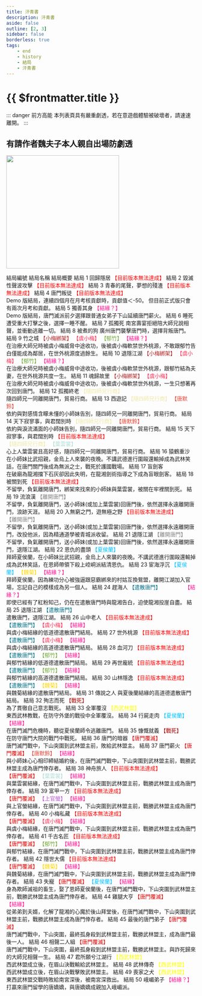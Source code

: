 ```yaml
---
title: 汗青書
description: 汗青書
aside: false
outline: [2, 3]
sidebar: false
borderless: true
tags:
    - end
    - history
    - 結局
    - 汗青書
---
```


# {{ $frontmatter.title }}

::: danger 前方高能
本列表頁具有嚴重劇透，若在意遊戲體驗被破壞者，請速速離開。
:::

## 有請作者魏夫子本人親自出場防劇透

<img height="300" width="300" src="/images/characters/girl_7/special.webp">

<BTable :stickyHeader=true searchMode="or"
    :tags="[
    { text: '【唐默鈴】'},
    { text: '【葉雲裳】' },
    { text: '【虞小梅】' },
    { text: '【上官螢】'},
    { text: '【夏侯蘭】' },
    { text: '【郁竹】' },
    { text: '【魏菊】' },
    { text: '【龍湘】' },
    { text: '【結緣】' },
    { text: '【結緣？】' },
    { text: '【小梅綁架】' },
    { text: '【隨四師兄行商】' },
    { text: '【離開唐門】' },
    { text: '【戰死】' },
    { text: '【遣散唐門】' },
    { text: '【唐門覆滅】' },
    { text: '【西武林盟】' }
    ]">

<tr>
<td>  
 結局編號  
 </td>
<td :unsortable=true>
結局名稱  
 </td>
<td :unsortable=true>  
 結局概要
</td>
</tr>
<tr>
<td id="汗青書-No.1">
<!-- 結局編號 -->
結局 1
</td>
<td style="color: #a83232;">
<!-- 結局名稱 -->
回歸隱居
</td>
<td>
<!-- 結局概要 -->
<span style="color: red;">【目前版本無法達成】</span>
</td>
</tr>
<tr>
<td id="汗青書-No.2">
<!-- 結局編號 -->
結局 2
</td>
<td style="color: #a83232;">
<!-- 結局名稱 -->
毀滅性聲波攻擊
</td>
<td>
<!-- 結局概要 -->
<span style="color: red;">【目前版本無法達成】</span>
</td>
</tr>
<tr>
<td id="汗青書-No.3">
<!-- 結局編號 -->
結局 3
</td>
<td style="color: #a83232;">
<!-- 結局名稱 -->
青春的尾聲，夢想的殘渣
</td>
<td>
<!-- 結局概要 -->
<span style="color: red;">【目前版本無法達成】</span>
</td>
</tr>
<tr>
<td id="汗青書-No.4">
<!-- 結局編號 -->
結局 4
</td>
<td style="color: #a83232;">
<!-- 結局名稱 -->
唐門叛徒
</td>
<td>
<!-- 結局概要 -->
<span style="color: red;">【目前版本無法達成】</span><br>
Demo 版結局，連續四個月在月考核貢獻時，貢獻值＜-50。
但目前正式版只會有兩次月考和貢獻。
</td>
</tr>
<tr>
<td id="汗青書-No.5">
<!-- 結局編號 -->
結局 5
</td>
<td style="color: #a83232;">
<!-- 結局名稱 -->
<EndIcon no="5">獨善其身</EndIcon>
</td>
<td>
<!-- 結局概要 -->
<span style="color: #FF1493;">【結緣？】</span><br>
Demo 版結局，唐門滅派前夕選擇跟普通女弟子下山延續唐門薪火。
</td>
</tr>
<tr>
<td id="汗青書-No.6">
<!-- 結局編號 -->
結局 6
</td>
<td style="color: #a83232;">
<!-- 結局名稱 -->
<EndIcon no="6">睡死</EndIcon>
</td>
<td>
<!-- 結局概要 -->
遭受重大打擊之後，選擇一睡不醒。
</td>
</tr>
<tr>
<td id="汗青書-No.7">
<!-- 結局編號 -->
結局 7
</td>
<td style="color: #a83232;">
<!-- 結局名稱 -->
<EndIcon no="7">孤獨死</EndIcon>
</td>
<td>
<!-- 結局概要 -->
南宮壽宴拒絕陪大師兄說相聲，並衝動逃離一切。
</td>
</tr>
<tr>
<td id="汗青書-No.8">
<!-- 結局編號 -->
結局 8
</td>
<td style="color: #a83232;">
<!-- 結局名稱 -->
<EndIcon no="8">被煮的狗</EndIcon>
</td>
<td>
<!-- 結局概要 -->
廣州唐門襲擊唐門時，選擇背叛唐門。
</td>
</tr>
<tr>
<td id="汗青書-No.9">
<!-- 結局編號 -->
結局 9
</td>
<td style="color: #a83232;">
<!-- 結局名稱 -->
<EndIcon no="9">竹之城</EndIcon>
</td>
<td>
<!-- 結局概要 -->
<span style="color: #B22222;">【小梅綁架】</span>
<span style="color: #FF2D51;">【虞小梅】</span>
<span style="color: #70AA39;">【郁竹】</span>
<span style="color: #FF1493;">【結緣？】</span><br>
在治療大師兄時被虞小梅威脅中途收功，後被虞小梅軟禁世外桃源，不敢跟郁竹告白僅能成為鄰居，在世外桃源度過餘生。
</td>
</tr>
<tr>
<td id="汗青書-No.10">
<!-- 結局編號 -->
結局 10
</td>
<td style="color: #a83232;">
<!-- 結局名稱 -->
<EndIcon no="10">退隱江湖</EndIcon>
</td>
<td>
<!-- 結局概要 -->
<span style="color: #B22222;">【小梅綁架】</span>
<span style="color: #FF2D51;">【虞小梅】</span>
<span style="color: #70AA39;">【郁竹】</span>
<span style="color: #FF1493;">【結緣？】</span><br>
在治療大師兄時被虞小梅威脅中途收功，後被虞小梅軟禁世外桃源，跟郁竹結為夫妻，在世外桃源共度一生。
</td>
</tr>
<tr>
<td id="汗青書-No.11">
<!-- 結局編號 -->
結局 11
</td>
<td style="color: #a83232;">
<!-- 結局名稱 -->
<EndIcon no="11">魂歸故里</EndIcon>
</td>
<td>
<!-- 結局概要 -->
<span style="color: #B22222;">【小梅綁架】</span>
<span style="color: #FF2D51;">【虞小梅】</span><br>
在治療大師兄時被虞小梅威脅中途收功，後被虞小梅軟禁世外桃源，一生只想著再次回到唐門。
</td>
</tr>
<tr>
<td id="汗青書-No.12">
<!-- 結局編號 -->
結局 12
</td>
<td style="color: #a83232;">
<!-- 結局名稱 -->
<EndIcon no="12">孤獨終老</EndIcon>
</td>
<td>
<!-- 結局概要 -->
<span style="color: #EEE8AA;">【隨四師兄行商】</span><br>
隨四師兄一同離開唐門，貿易行商。
</td>
</tr>
<tr>
<td id="汗青書-No.13">
<!-- 結局編號 -->
結局 13
</td>
<td style="color: #a83232;">
<!-- 結局名稱 -->
<EndIcon no="13">西遊記</EndIcon>
</td>
<td>
<!-- 結局概要 -->
<span style="color: #EEE8AA;">【隨四師兄行商】</span>
<span style="color: #E34234;">【唐默鈴】</span><br>
依約與對感情含矇未懂的小師妹告別，隨四師兄一同離開唐門，貿易行商。
</td>
</tr>
<tr>
<td id="汗青書-No.14">
<!-- 結局編號 -->
結局 14
</td>
<td style="color: #a83232;">
<!-- 結局名稱 -->
<EndIcon no="14">天下寂寥事，與君闊別時</EndIcon>
</td>
<td>
<!-- 結局概要 -->
<span style="color: #EEE8AA;">【隨四師兄行商】</span>
<span style="color: #E34234;">【唐默鈴】</span><br>
依約與淚流滿面的小師妹告別，隨四師兄一同離開唐門，貿易行商。
</td>
</tr>
<tr>
<td id="汗青書-No.15">
<!-- 結局編號 -->
結局 15
</td>
<td style="color: #a83232;">
<!-- 結局名稱 -->
天下寂寥事，與君闊別時
</td>
<td>
<!-- 結局概要 -->
<span style="color: red;">【目前版本無法達成】</span><br>
<span style="color: #EEE8AA;">【隨四師兄行商】</span>
<span style="color: #B0DCD5;">【葉雲裳】</span><br>
心上人葉雲裳且高好感，隨四師兄一同離開唐門，貿易行商。
</td>
</tr>
<tr>
<td id="汗青書-No.16">
<!-- 結局編號 -->
結局 16
</td>
<td style="color: #a83232;">
<!-- 結局名稱 -->
<EndIcon no="16">猿鶴重沙</EndIcon>
</td>
<td>
<!-- 結局概要 -->
在小師妹比武招親，金烏上人來襲的夜晚。不講武德進行圍毆還輸掉成為武林笑話，在唐門關門後成為無派之士，戰死於護國戰場。
</td>
</tr>
<tr>
<td id="汗青書-No.17">
<!-- 結局編號 -->
結局 17
</td>
<td style="color: #a83232;">
<!-- 結局名稱 -->
<EndIcon no="17">盲劍客</EndIcon>
</td>
<td>
<!-- 結局概要 -->
<span style="color: White;">【龍湘】</span><br>
在破廟為龍湘擋下石灰卻因此失明，在龍湘劍術指導之下成為盲眼劍客。
</td>
</tr>
<tr>
<td id="汗青書-No.18">
<!-- 結局編號 -->
結局 18
</td>
<td style="color: #a83232;">
<!-- 結局名稱 -->
被關到死
</td>
<td>
<!-- 結局概要 -->
<span style="color: red;">【目前版本無法達成】</span><br>
不留學，負氣離開唐門，綁架來找來的小師妹與葉雲裳，被關在牢裡關到死。
</td>
</tr>
<tr>
<td id="汗青書-No.19">
<!-- 結局編號 -->
結局 19
</td>
<td style="color: #a83232;">
<!-- 結局名稱 -->
<EndIcon no="19">流浪漢</EndIcon>
</td>
<td>
<!-- 結局概要 -->
<span style="color: Gray;">【離開唐門】</span><br>
不留學，負氣離開唐門，送小師妹(或加上葉雲裳)回唐門後，依然選擇永遠離開唐門，浪跡天涯。
</td>
</tr>
<tr>
<td id="汗青書-No.20">
<!-- 結局編號 -->
結局 20
</td>
<td style="color: #a83232;">
<!-- 結局名稱 -->
入無窮之門，遊無極之野
</td>
<td>
<!-- 結局概要 -->
<span style="color: red;">【目前版本無法達成】</span><br>
<span style="color: Gray;">【離開唐門】</span><br>
不留學，負氣離開唐門，送小師妹(或加上葉雲裳)回唐門後，依然選擇永遠離開唐門，改投他派，因為精通道學被青城派收留。
</td>
</tr>
<tr>
<td id="汗青書-No.21">
<!-- 結局編號 -->
結局 21
</td>
<td style="color: #a83232;">
<!-- 結局名稱 -->
<EndIcon no="21">退隱江湖</EndIcon>
</td>
<td>
<!-- 結局概要 -->
<span style="color: Gray;">【離開唐門】</span><br>
不留學，負氣離開唐門，送小師妹(或加上葉雲裳)回唐門後，依然選擇永遠離開唐門，退隱江湖。
</td>
</tr>
<tr>
<td id="汗青書-No.22">
<!-- 結局編號 -->
結局 22
</td>
<td style="color: #a83232;">
<!-- 結局名稱 -->
<EndIcon no="22">恩仇的盡頭</EndIcon>
</td>
<td>
<!-- 結局概要 -->
<span style="color: #00BFFF;">【夏侯蘭】</span><br>
拜師夏侯蘭，在小師妹比武招親，金烏上人來襲的夜晚。不講武德進行圍毆還輸掉成為武林笑話，在恩師帶領下殺上崆峒派結清恩仇。
</td>
</tr>
<tr>
<td id="汗青書-No.23">
<!-- 結局編號 -->
結局 23
</td>
<td style="color: #a83232;">
<!-- 結局名稱 -->
<EndIcon no="23">宦海浮沉</EndIcon>
</td>
<td>
<!-- 結局概要 -->
<span style="color: #00BFFF;">【夏侯蘭】</span>
<span style="color: Gold;">【魏菊】</span>
<span style="color: #FF1493;">【結緣？】</span><br>
拜師夏侯蘭，因為練功分心被強逼跟惡霸綁來的村姑互換鴛盟，離開江湖加入官場，忘記自己的模樣成為另一個人。
</td>
</tr>
<tr>
<td id="汗青書-No.24">
<!-- 結局編號 -->
結局 24
</td>
<td style="color: #a83232;">
<!-- 結局名稱 -->
<EndIcon no="24">趕海人</EndIcon>
</td>
<td>
<!-- 結局概要 -->
<span style="color: #006F86;">【遣散唐門】</span>
<span style="color: White;">【龍湘】</span>
<span style="color: #FF1493;">【結緣？】</span><br>
即使已經有了紅粉知己，仍在在遣散唐門時與龍湘告白，迫使龍湘投崖自盡。
</td>
</tr>
<tr>
<td id="汗青書-No.25">
<!-- 結局編號 -->
結局 25
</td>
<td style="color: #a83232;">
<!-- 結局名稱 -->
<EndIcon no="25">退隱江湖</EndIcon>
</td>
<td>
<!-- 結局概要 -->
<span style="color: #006F86;">【遣散唐門】</span><br>
遣散唐門，退隱江湖。
</td>
</tr>
<tr>
<td id="汗青書-No.26">
<!-- 結局編號 -->
結局 26
</td>
<td style="color: #a83232;">
<!-- 結局名稱 -->
山中老人
</td>
<td>
<!-- 結局概要 -->
<span style="color: red;">【目前版本無法達成】</span><br>
<span style="color: #006F86;">【遣散唐門】</span>
<span style="color: #FF2D51;">【虞小梅】</span>
<span style="color: #FF1493;">【結緣】</span><br>
與虞小梅結緣的低道德遣散唐門結局。
</td>
</tr>
<tr>
<td id="汗青書-No.27">
<!-- 結局編號 -->
結局 27
</td>
<td style="color: #a83232;">
<!-- 結局名稱 -->
世外桃源
</td>
<td>
<!-- 結局概要 -->
<span style="color: red;">【目前版本無法達成】</span><br>
<span style="color: #006F86;">【遣散唐門】</span>
<span style="color: #FF2D51;">【虞小梅】</span>
<span style="color: #FF1493;">【結緣】</span><br>
與虞小梅結緣的高道德遣散唐門結局。
</td>
</tr>
<tr>
<td id="汗青書-No.28">
<!-- 結局編號 -->
結局 28
</td>
<td style="color: #a83232;">
<!-- 結局名稱 -->
血河刀
</td>
<td>
<!-- 結局概要 -->
<span style="color: red;">【目前版本無法達成】</span><br>
<span style="color: #006F86;">【遣散唐門】</span>
<span style="color: #70AA39;">【郁竹】</span>
<span style="color: #FF1493;">【結緣】</span><br>
與郁竹結緣的低道德遣散唐門結局。
</td>
</tr>
<tr>
<td id="汗青書-No.29">
<!-- 結局編號 -->
結局 29
</td>
<td style="color: #a83232;">
<!-- 結局名稱 -->
再世龐統
</td>
<td>
<!-- 結局概要 -->
<span style="color: red;">【目前版本無法達成】</span><br>
<span style="color: #006F86;">【遣散唐門】</span>
<span style="color: #70AA39;">【郁竹】</span>
<span style="color: #FF1493;">【結緣】</span><br>
與郁竹結緣的高道德遣散唐門結局。
</td>
</tr>
<tr>
<td id="汗青書-No.30">
<!-- 結局編號 -->
結局 30
</td>
<td style="color: #a83232;">
<!-- 結局名稱 -->
山林隱逸
</td>
<td>
<!-- 結局概要 -->
<span style="color: red;">【目前版本無法達成】</span><br>
<span style="color: #006F86;">【遣散唐門】</span>
<span style="color: Gold;">【魏菊】</span>
<span style="color: #FF1493;">【結緣】</span><br>
與魏菊結緣的遣散唐門結局。
</td>
</tr>
<tr>
<td id="汗青書-No.31">
<!-- 結局編號 -->
結局 31
</td>
<td style="color: #a83232;">
<!-- 結局名稱 -->
<EndIcon no="31">傳說之人</EndIcon>
</td>
<td>
<!-- 結局概要 -->
與夏後蘭結緣的高道德遣散唐門結局。
</td>
</tr>
<tr>
<td id="汗青書-No.32">
<!-- 結局編號 -->
結局 32
</td>
<td style="color: #a83232;">
<!-- 結局名稱 -->  
 <EndIcon no="32">殉志而死</EndIcon>
</td>
<td>
<!-- 結局概要 -->
<span style="color: #AA0000;">【戰死】</span><br>
為了貫徹自己意志戰死。
</td>
</tr>
<tr>
<td id="汗青書-No.33">
<!-- 結局編號 -->
結局 33
</td>
<td style="color: #a83232;">
<!-- 結局名稱 -->
<EndIcon no="33">全軍覆沒</EndIcon>
</td>
<td>
<!-- 結局概要 -->
<span style="color: Yellow;">【西武林盟】</span><br>
東西武林教戰，在防守外堡的戰役中全軍覆沒。
</td>
</tr>
<tr>
<td id="汗青書-No.34">
<!-- 結局編號 -->
結局 34
</td>
<td style="color: #a83232;">
<!-- 結局名稱 -->
<EndIcon no="34">行屍走肉</EndIcon>
</td>
<td>
<!-- 結局概要 -->
<span style="color: #00BFFF;">【夏侯蘭】</span>
<span style="color: #FF1493;">【結緣】</span><br>
在唐門滅門危機時，聽從夏侯蘭師令逃離唐門。
</td>
</tr>
<tr>
<td id="汗青書-No.35">
<!-- 結局編號 -->
結局 35
</td>
<td style="color: #a83232;">
<!-- 結局名稱 -->
<EndIcon no="35">慷慨就義</EndIcon>
</td>
<td>
<!-- 結局概要 -->
<span style="color: #AA0000;">【戰死】</span><br>
在防守唐門大院的戰鬥中戰死。
</td>
</tr>
<tr>
<td id="汗青書-No.36">
<!-- 結局編號 -->
結局 36
</td>
<td style="color: #a83232;">
<!-- 結局名稱 -->
<EndIcon no="36">唐門的暗器</EndIcon>
</td>
<td>
<!-- 結局概要 -->
<span style="color: #DC0000;">【唐門覆滅】</span><br>
唐門滅門戰中，下山突圍到武林盟主前，敗給武林盟主。
</td>
</tr>
<tr>
<td id="汗青書-No.37">
<!-- 結局編號 -->
結局 37
</td>
<td style="color: #a83232;">
<!-- 結局名稱 -->
<EndIcon no="37">唐門薪火</EndIcon>
</td>
<td>
<!-- 結局概要 -->
<span style="color: #DC0000;">【唐門覆滅】</span>
<span style="color: #E34234;">【唐默鈴】</span>
<span style="color: #FF1493;">【結緣】</span><br>
與小師妹心心相印締結婚約後，在唐門滅門戰中，下山突圍到武林盟主前，戰勝武林盟主成為唐門倖存者。
</td>
</tr>
<tr>
<td id="汗青書-No.38">
<!-- 結局編號 -->
結局 38
</td>
<td style="color: #a83232;">
<!-- 結局名稱 -->
神舟旅人
</td>
<td>
<!-- 結局概要 -->
<span style="color: red;">【目前版本無法達成】</span><br>
<span style="color: #DC0000;">【唐門覆滅】</span>
<span style="color: #B0DCD5;">【葉雲裳】</span>
<span style="color: #FF1493;">【結緣】</span><br>
與葉雲裳結緣，在唐門滅門戰中，下山突圍到武林盟主前，戰勝武林盟主成為唐門倖存者。
</td>
</tr>
<tr>
<td id="汗青書-No.39">
<!-- 結局編號 -->
結局 39
</td>
<td style="color: #a83232;">
<!-- 結局名稱 -->
富甲一方
</td>
<td>
<!-- 結局概要 -->
<span style="color: red;">【目前版本無法達成】</span><br>
<span style="color: #DC0000;">【唐門覆滅】</span>
<span style="color: MediumOrchid;">【上官螢】</span>
<span style="color: #FF1493;">【結緣】</span><br>
與上官螢結緣，在唐門滅門戰中，下山突圍到武林盟主前，戰勝武林盟主成為唐門倖存者。
</td>
</tr>
<tr>
<td id="汗青書-No.40">
<!-- 結局編號 -->
結局 40
</td>
<td style="color: #a83232;">
<!-- 結局名稱 -->
小梅私藏
</td>
<td>
<!-- 結局概要 -->
<span style="color: red;">【目前版本無法達成】</span><br>
<span style="color: #DC0000;">【唐門覆滅】</span>
<span style="color: #FF2D51;">【虞小梅】</span>
<span style="color: #FF1493;">【結緣】</span><br>
與虞小梅結緣，在唐門滅門戰中，下山突圍到武林盟主前，戰勝武林盟主成為唐門倖存者。
</td>
</tr>
<tr>
<td id="汗青書-No.41">
<!-- 結局編號 -->
結局 41
</td>
<td style="color: #a83232;">
<!-- 結局名稱 -->
千古名匠
</td>
<td>
<!-- 結局概要 -->
<span style="color: red;">【目前版本無法達成】</span><br>
<span style="color: #DC0000;">【唐門覆滅】</span>
<span style="color: #70AA39;">【郁竹】</span>
<span style="color: #FF1493;">【結緣】</span><br>
與郁竹結緣，在唐門滅門戰中，下山突圍到武林盟主前，戰勝武林盟主成為唐門倖存者。
</td>
</tr>
<tr>
<td id="汗青書-No.42">
<!-- 結局編號 -->
結局 42
</td>
<td style="color: #a83232;">
<!-- 結局名稱 -->
隱世大儒
</td>
<td>
<!-- 結局概要 -->
<span style="color: red;">【目前版本無法達成】</span><br>
<span style="color: #DC0000;">【唐門覆滅】</span>
<span style="color: Gold;">【魏菊】</span>
<span style="color: #FF1493;">【結緣】</span><br>
與魏菊結緣，在唐門滅門戰中，下山突圍到武林盟主前，戰勝武林盟主成為唐門倖存者。
</td>
</tr>
<tr>
<td id="汗青書-No.43">
<!-- 結局編號 -->
結局 43
</td>
<td style="color: #a83232;">
<!-- 結局名稱 -->
<EndIcon no="43">失寵</EndIcon>
</td>
<td>
<!-- 結局概要 -->
<span style="color: #DC0000;">【唐門覆滅】</span>
<span style="color: #00BFFF;">【夏侯蘭】</span>
<span style="color: #FF1493;">【結緣】</span><br>
身為欺師滅祖的畜生，娶了恩師夏侯蘭後，在唐門滅門戰中，下山突圍到武林盟主前，戰勝武林盟主成為唐門倖存者。
</td>
</tr>
<tr>
<td id="汗青書-No.44">
<!-- 結局編號 -->
結局 44
</td>
<td style="color: #a83232;">
<!-- 結局名稱 -->
<EndIcon no="44">雞腿大亨</EndIcon>
</td>
<td>
<!-- 結局概要 -->
<span style="color: #DC0000;">【唐門覆滅】</span>
<span style="color: White;">【龍湘】</span>
<span style="color: #FF1493;">【結緣】</span><br>
從弟弟到夫婿，化解了龍湘的心魔於後山拜堂後，在唐門滅門戰中，下山突圍到武林盟主前，戰勝武林盟主成為唐門倖存者。
</td>
</tr>
<tr>
<td id="汗青書-No.45">
<!-- 結局編號 -->
結局 45
</td>
<td style="color: #a83232;">
<!-- 結局名稱 -->
<EndIcon no="45">最後的唐門弟子</EndIcon>
</td>
<td>
<!-- 結局概要 -->
<span style="color: #DC0000;">【唐門覆滅】</span><br>
唐門滅門戰中，下山突圍，最終孤身殺到武林盟主前，戰勝武林盟主，成為唐門最後一人。
</td>
</tr>
<tr>
<td id="汗青書-No.46">
<!-- 結局編號 -->
結局 46
</td>
<td style="color: #a83232;">
<!-- 結局名稱 -->
<EndIcon no="46">相聲二人組</EndIcon>
</td>
<td>
<!-- 結局概要 -->
<span style="color: #DC0000;">【唐門覆滅】</span><br>
唐門滅門戰中，下山突圍，最終孤身殺到武林盟主前，戰勝武林盟主。與詐死歸來的大師兄相聲一生。
</td>
</tr>
<tr>
<td id="汗青書-No.47">
<!-- 結局編號 -->
結局 47
</td>
<td style="color: #a83232;">
<!-- 結局名稱 -->
<EndIcon no="47">君所願兮江湖行</EndIcon>
</td>
<td>
<!-- 結局概要 -->
<span style="color: Yellow;">【西武林盟】</span><br>
西武林盟成立後，在眉山決戰輸給武林盟主。
</td>
</tr>
<tr>
<td id="汗青書-No.48">
<!-- 結局編號 -->
結局 48
</td>
<td style="color: #a83232;">
<!-- 結局名稱 -->
<EndIcon no="48">武林傳奇</EndIcon>
</td>
<td>
<!-- 結局概要 -->
<span style="color: Yellow;">【西武林盟】</span><br>
西武林盟成立後，在眉山決戰擊敗武林盟主。
</td>
</tr>
<tr>
<td id="汗青書-No.49">
<!-- 結局編號 -->
結局 49
</td>
<td style="color: #a83232;">
<!-- 結局名稱 -->
<EndIcon no="49">喪家之犬</EndIcon>
</td>
<td>
<!-- 結局概要 -->
<span style="color: Yellow;">【西武林盟】</span><br>
東西武林盟交戰時敗給南宮深後，被南宮深救出。
</td>
</tr>
<tr>
<td id="汗青書-No.50">
<!-- 結局編號 -->
結局 50
</td>
<td style="color: #a83232;">
<!-- 結局名稱 -->
<EndIcon no="50">峨嵋弟子</EndIcon>
</td>
<td>
<!-- 結局概要 -->
<span style="color: #FF1493;">【結緣？】</span><br>
打贏來唐門留學的唐嬌嬌，與唐嬌嬌成親加入峨嵋派。
</td>
</tr>
</BTable>
